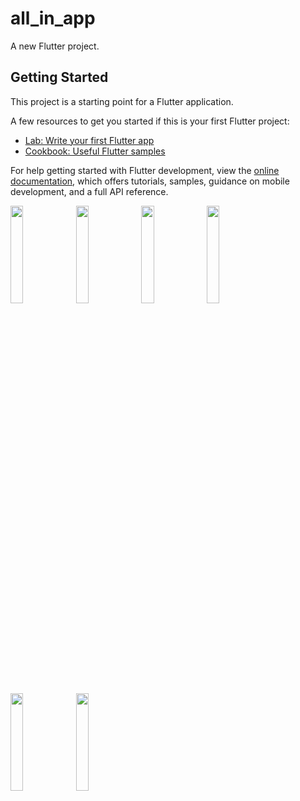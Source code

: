 # all_in_app

A new Flutter project.

## Getting Started

This project is a starting point for a Flutter application.

A few resources to get you started if this is your first Flutter project:

- [Lab: Write your first Flutter app](https://docs.flutter.dev/get-started/codelab)
- [Cookbook: Useful Flutter samples](https://docs.flutter.dev/cookbook)

For help getting started with Flutter development, view the
[online documentation](https://docs.flutter.dev/), which offers tutorials,
samples, guidance on mobile development, and a full API reference.



<p>
  <img src="https://user-images.githubusercontent.com/113762162/227960589-a3a1db00-8900-420d-9082-85f0e0293713.png" hight="20%" width="20%">
  <img src="https://user-images.githubusercontent.com/113762162/227960713-0ab9ba85-bdf2-45c0-bc90-d5b9fc2642d4.png" hight="20%" width="20%">
  <img src="https://user-images.githubusercontent.com/113762162/227960732-4c8f8f6e-3188-4b25-b4c4-6545d234d663.png" hight="20%" width="20%">
  <img src="https://user-images.githubusercontent.com/113762162/227960781-c37b3668-6ea7-4cef-bb58-2647899b793d.png" hight="20%" width="20%">
  <img src="https://user-images.githubusercontent.com/113762162/227961315-da7ea76e-5fa2-4428-82db-688816c3eea1.png" hight="20%" width="20%">
  <img src="https://user-images.githubusercontent.com/113762162/227961848-e137f4e0-8453-4012-9010-43a4bdfdf0ce.png" hight="20%" width="20%">
</p>
